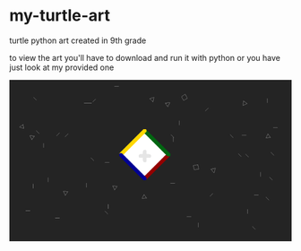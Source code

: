 # my-turtle-art
turtle python art created in 9th grade

to view the art you'll have to download and run it with python or you have just look at my provided one

![image](https://github.com/k-vn98/my-turtle-art/blob/main/art.png)
